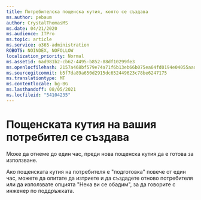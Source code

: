 ```yaml
---
title: Потребителска пощенска кутия, която се създава
ms.author: pebaum
author: CrystalThomasMS
ms.date: 04/21/2020
ms.audience: ITPro
ms.topic: article
ms.service: o365-administration
ROBOTS: NOINDEX, NOFOLLOW
localization_priority: Normal
ms.assetid: 6ad981b2-cb62-4495-b852-88df10299fe3
ms.openlocfilehash: 2157a468bf579e74a71f6b13eb66b075ea64fd0194e04055aadbea365eb2525b
ms.sourcegitcommit: b5f7da89a650d2915dc652449623c78be6247175
ms.translationtype: MT
ms.contentlocale: bg-BG
ms.lasthandoff: 08/05/2021
ms.locfileid: "54104235"
---
```

# <a name="your-users-mailbox-is-being-created"></a>Пощенската кутия на вашия потребител се създава

Може да отнеме до един час, преди нова пощенска кутия да е готова за използване.
  
Ако пощенската кутия на потребителя е "подготовка" повече от един час, можете да опитате да изтриете и да създадете отново потребителя или да използвате опцията "Нека ви се обадим", за да говорите с инженер по поддръжката.
  


